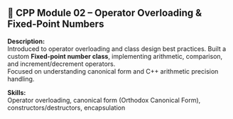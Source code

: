 ## 🧮 CPP Module 02 – Operator Overloading & Fixed-Point Numbers

**Description:**  
Introduced to operator overloading and class design best practices. Built a custom **Fixed-point number class**, implementing arithmetic, comparison, and increment/decrement operators.  
Focused on understanding canonical form and C++ arithmetic precision handling.

**Skills:**  
Operator overloading, canonical form (Orthodox Canonical Form), constructors/destructors, encapsulation
